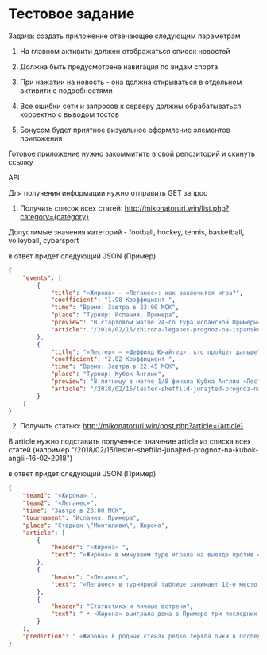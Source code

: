 # Тестовое задание

Задача: создать приложение отвечающее следующим параметрам

1) На главном активити должен отображаться список новостей

2) Должна быть предусмотрена навигация по видам спорта

3) При нажатии на новость - она должна открываться в отдельном активити с подробностями

4) Все ошибки сети и запросов к серверу должны обрабатываться корректно с выводом тостов

5) Бонусом будет приятное визуальное оформление элементов приложения

Готовое приложение нужно закоммитить в свой репозиторий и скинуть ссылку

API

Для получения информации нужно отправить GET запрос

1) Получить список всех статей:
http://mikonatoruri.win/list.php?category={category}

Допустимые значения категорий - football, hockey, tennis, basketball, volleyball, cybersport

в ответ придет следующий JSON (Пример)
```json
{
    "events": [
        {
            "title": "«Жирона» – «Леганес»: как закончится игра?",
            "coefficient": "1.98 Коэффициент ",
            "time": "Время: Завтра в 23:00 МСК",
            "place": "Турнир: Испания. Примера",
            "preview": "В стартовом матче 24-го тура испанской Примеры«Жирона» сыграет с «Леганесом». В первом круге соперники сыграли вничью 0:0. Будет ли определен победитель в этой встрече? Предлагаем наш прогноз. ",
            "article": "/2018/02/15/zhirona-leganes-prognoz-na-ispanskuju-la-ligu-16-02-2018"
        },
        {
            "title": "«Лестер» – «Шеффилд Юнайтед»: кто пройдет дальше?",
            "coefficient": "2.02 Коэффициент ",
            "time": "Время: Завтра в 22:45 МСК",
            "place": "Турнир: Кубок Англии",
            "preview": "В пятницу в матче 1/8 финала Кубка Англии «Лестер» сыграет с «Шеффилд Юнайтед». Регламент турнира предполагает только один поединок, поэтому вряд ли в планы хозяев входит переигровка. Удастся ли «лисам» выиграть поединок? Предлагаем наш прогноз....",
            "article": "/2018/02/15/lester-sheffild-junajted-prognoz-na-kubok-anglii-16-02-2018"
        }
    ]
}
```

2) Получить статью:
http://mikonatoruri.win/post.php?article={article}

В article нужно подставить полученное значение article из списка всех статей (например "/2018/02/15/lester-sheffild-junajted-prognoz-na-kubok-anglii-16-02-2018")

в ответ придет следующий JSON (Пример)

```json
{
    "team1": "«Жирона» ",
    "team2": "«Леганес»",
    "time": "Завтра в 23:00 МСК",
    "tournament": "Испания. Примера",
    "place": "Стадион \"Монтиливи\", Жирона",
    "article": [
        {
            "header": "«Жирона» ",
            "text": "«Жирона» в минувшем туре играла на выезде против «Севильи». Поединок был важен в плане шансов каталонского клуба вмешаться в распределение путевок в еврокубки. Как оказалось, пока еще «жиронцам» рановато на международную арену. Единственный точный удар «нервионцев» в конце первого тайма оказался победным.Поражение от «Севильи» прервало неплохую серию подопечных Пабло Мачина, на протяжении которой они сыграли на выезде вничью с мадридским «Атлетико» 1:1 и «Малагой» 0:0, а также одержали две домашние победы над «Лас-Пальмасом» 6:0 и «Атлетиком» Бильбао 2:0. В целом за шесть предыдущих домашних поединков «Жирона» уступила только «Алавесу» 2:3. В тоже время к выше указанным победам можно также добавить за этот период успех в матчах с мадридским «Реалом» 3:2 и «Хетафе» 1:0.В лазарете у каталонцев Хосе Аурелио Суарес, Пере Понс и Дуглас Луис."
        },
        {
            "header": "«Леганес»",
            "text": "«Леганес» в турнирной таблице занимает 12-е место, отставая от десятой «Жироны» на два очка, хотя и сыграл на одну встречу меньше.«Леганес» очень неплохо выступал в национальном Кубке, где завершил выступление на стадии полуфинала. Игра на двух фронтах сказалась на результатах команды в январе. В пяти последних турах «лесники» одержали всего одну победу – дома над «Эспаньолом» 3:2. Кроме этого два поединка завершили вничью – с «Алавесом» и «Хетафе», причем оба на выезде, а также уступили «Бетису» и «Эйбару». Хотя в целом на выезде «Леганес» играет слабо. На полях соперников подопечные Асьера Гаритано не побеждали уже восемь матчей подряд, уступив в пяти из них.Не сыграет из-за дисквалификации Димитриос Сиовас. В лазарете Александр Шимановски и Мауро дос Сантос."
        },
        {
            "header": "Статистика и личные встречи",
            "text": " • «Жирона» выиграла дома в Примере три последних матча подряд, не пропустив ни гола.\n • «Леганес» проиграл в чемпионате пять из восьми предыдущих гостевых поединков.\n • В пяти последних матчах «Жироны» в Примере забивала только одна команда.\n • Из 12 гостевых встреч «Леганеса» в девяти забивала только одна команда.\n • Три последних очных поединка между соперниками завершились вничью.\n"
        }
    ],
    "prediction": " «Жирона» в родных стенах редко теряла очки в последнее время  – четыре победы и одна ничья в шести последних встречах, причем  и пропустили в пяти предыдущих домашних поединках каталонцы только дважды. «Леганес» слабо играет в гостях, к тому ни разу в истории не удалось обыграть «жиронцев» на их поле."
}
```

